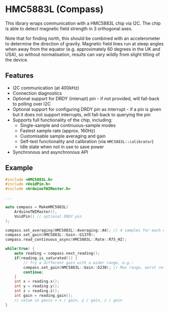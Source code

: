 # HMC5883L (Compass)

This library wraps communication with a HMC5883L chip via I2C. The chip is able
to detect magnetic field strength in 3 orthogonal axes.

Note that for finding north, this should be combined with an accelerometer to
determine the direction of gravity. Magnetic field lines run at steep angles
when away from the equator (e.g. approximately 60 degrees in the UK and USA),
so without normalisation, results can vary wildly from slight tilting of the
device.

## Features

* I2C communication (at 400kHz)
* Connection diagnostics
* Optional support for DRDY (interupt) pin - if not provided, will fall-back to
  polling over I2C
* Optional support for configuring DRDY pin as interrupt - if a pin is given
  but it does not support interrupts, will fall-back to querying the pin
* Supports full functionality of the chip, including:
  * Single-sample and continuous-sample modes
  * Fastest sample rate (approx. 160Hz)
  * Customisable sample averaging and gain
  * Self-test functionality and calibration (via `HMC5883L::calibrator`)
  * Idle state when not in use to save power
* Synchronous and asynchronous API

## Example

```cpp
#include <HMC5883L.h>
#include <VoidPin.h>
#include <ArduinoTWIMaster.h>

...

auto compass = MakeHMC5883L(
	ArduinoTWIMaster(),
	VoidPin() // optional DRDY pin
);

compass.set_averaging(HMC5883L::Averaging::A4); // 4 samples for each reading
compass.set_gain(HMC5883L::Gain::G1370);
compass.read_continuous_async(HMC5883L::Rate::R75_HZ);

while(true) {
	auto reading = compass.next_reading();
	if(reading.is_saturated()) {
		// Try a different gain with a wider range, e.g.:
		compass.set_gain(HMC5883L::Gain::G230); // Max range, worst resolution
		continue;
	}
	int x = reading.x();
	int y = reading.y();
	int z = reading.z();
	int gain = reading.gain();
	// value in gauss = x / gain, y / gain, z / gain
}
```
